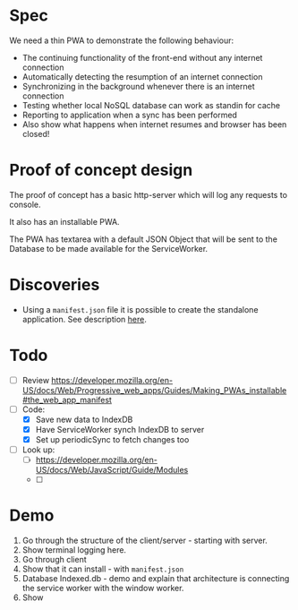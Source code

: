 # Spec

We need a thin PWA to demonstrate the following behaviour:

- The continuing functionality of the front-end without any internet connection
- Automatically detecting the resumption of an internet connection
- Synchronizing in the background whenever there is an internet connection
- Testing whether local NoSQL database can work as standin for cache
- Reporting to application when a sync has been performed
- Also show what happens when internet resumes and browser has been closed!

# Proof of concept design

The proof of concept has a basic http-server which will log any requests to console.

It also has an installable PWA.

The PWA has textarea with a default JSON Object that will be sent to the Database to be made available for the ServiceWorker. 

# Discoveries

- Using a `manifest.json` file it is possible to create the standalone application. See description [here](https://developer.mozilla.org/en-US/docs/Web/Progressive_web_apps/Guides/Making_PWAs_installable#the_web_app_manifest).

# Todo

- [ ] Review <https://developer.mozilla.org/en-US/docs/Web/Progressive_web_apps/Guides/Making_PWAs_installable#the_web_app_manifest>
- [ ] Code:
  - [x] Save new data to IndexDB
  - [x] Have ServiceWorker synch IndexDB to server
  - [x] Set up periodicSync to fetch changes too
- [ ] Look up:
  - [ ] <https://developer.mozilla.org/en-US/docs/Web/JavaScript/Guide/Modules>
  - [ ]

# Demo

1. Go through the structure of the client/server - starting with server.
2. Show terminal logging here.
3. Go through client
4. Show that it can install - with `manifest.json`
5. Database Indexed.db - demo and explain that architecture is connecting the service worker with the window worker.
6. Show
